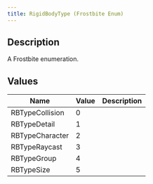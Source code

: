 ```yaml
---
title: RigidBodyType (Frostbite Enum)
---
```

## Description

A Frostbite enumeration.

## Values

| Name            | Value | Description |
| --------------- | ----- | ----------- |
| RBTypeCollision | 0     |             |
| RBTypeDetail    | 1     |             |
| RBTypeCharacter | 2     |             |
| RBTypeRaycast   | 3     |             |
| RBTypeGroup     | 4     |             |
| RBTypeSize      | 5     |             |
